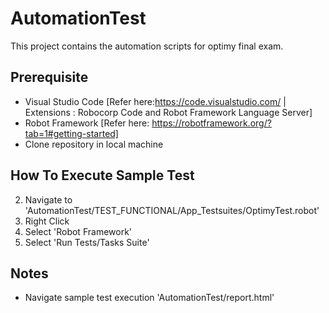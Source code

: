 # AutomationTest

This project contains the automation scripts for optimy final exam.

## Prerequisite

- Visual Studio Code  [Refer here:https://code.visualstudio.com/  | Extensions : Robocorp Code and Robot Framework Language Server]
- Robot Framework [Refer here: https://robotframework.org/?tab=1#getting-started]
- Clone repository in local machine

## How To Execute Sample Test

2. Navigate to 'AutomationTest/TEST_FUNCTIONAL/App_Testsuites/OptimyTest.robot'
3. Right Click
4. Select 'Robot Framework'
5. Select 'Run Tests/Tasks Suite'

## Notes

- Navigate sample test execution 'AutomationTest/report.html'